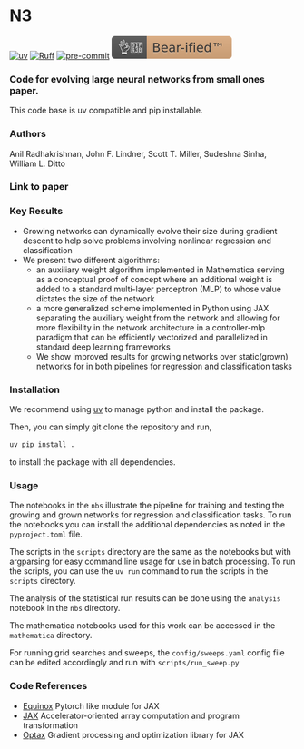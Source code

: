 # N3

[![uv](https://img.shields.io/endpoint?url=https://raw.githubusercontent.com/astral-sh/uv/main/assets/badge/v0.json)](https://github.com/astral-sh/uv)
[![Ruff](https://img.shields.io/endpoint?url=https://raw.githubusercontent.com/astral-sh/ruff/main/assets/badge/v2.json)](https://github.com/astral-sh/ruff)
[![pre-commit](https://img.shields.io/badge/pre--commit-enabled-brightgreen?logo=pre-commit)](https://github.com/pre-commit/pre-commit)
[![bear-ified](https://raw.githubusercontent.com/beartype/beartype-assets/main/badge/bear-ified.svg)](https://beartype.readthedocs.io)

### Code for evolving large neural networks from small ones paper.
This code base is uv compatible and pip installable.

### Authors
Anil Radhakrishnan, John F. Lindner, Scott T. Miller, Sudeshna Sinha, William L. Ditto

### Link to paper

### Key Results
- Growing networks can dynamically evolve their size during gradient descent to help solve problems involving nonlinear regression and classification
- We present two different algorithms:
    - an auxiliary weight algorithm implemented in Mathematica serving as a conceptual proof of concept where an additional weight is added to a standard multi-layer perceptron (MLP) to whose value dictates the size of the network
    - a more generalized scheme implemented in Python using JAX separating the auxiliary weight from the network and allowing for more flexibility in the network architecture in a controller-mlp paradigm that can be efficiently vectorized and parallelized in standard deep learning frameworks
    - We show improved results for growing networks over static(grown) networks for in both pipelines for regression and classification tasks

### Installation
We recommend using [uv](https://docs.astral.sh/uv/) to manage python and install the package.

Then, you can simply git clone the repository and run,

```bash
uv pip install .
```
to install the package with all dependencies.

### Usage

The notebooks in the `nbs` illustrate the pipeline for training and testing the growing and grown networks for regression and classification tasks.
To run the notebooks you can install the additional dependencies as noted in the `pyproject.toml` file.

The scripts in the `scripts` directory are the same as the notebooks but with argparsing for easy command line usage for use in batch processing.
To run the scripts, you can use the `uv run` command to run the scripts in the `scripts` directory.

The analysis of the statistical run results can be done using the `analysis` notebook in the `nbs` directory.

The mathematica notebooks used for this work can be accessed in the `mathematica` directory.

For running grid searches and sweeps, the `config/sweeps.yaml` config file can be edited accordingly and run with `scripts/run_sweep.py`

### Code References
- [Equinox](https://docs.kidger.site/equinox/) Pytorch like module for JAX
- [JAX](https://github.com/jax-ml/jax) Accelerator-oriented array computation and program transformation
- [Optax](https://github.com/google-deepmind/optax) Gradient processing and optimization library for JAX
<!-- ### dev notes

the package can be installed editably via pip:

```bash
pip install -e . # install in editable mode
```

if the cuda version of jax is causing issues, you can instead install the cpu version by editing out the `[cuda12]` from jax in the pyproject.toml file.

Basic scripts with argparsing are in the `scripts` directory.
The notebooks in the `nbs` directory illustrate what the scripts do. -->
